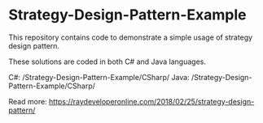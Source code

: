 # Strategy-Design-Pattern-Example
This repository contains code to demonstrate a simple usage of strategy design pattern.

These solutions are coded in both C# and Java languages.

C#: /Strategy-Design-Pattern-Example/CSharp/
Java: /Strategy-Design-Pattern-Example/CSharp/

Read more: https://raydeveloperonline.com/2018/02/25/strategy-design-pattern/
